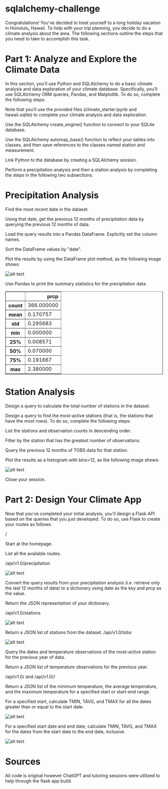 # sqlalchemy-challenge
Congratulations! You've decided to treat yourself to a long holiday vacation in Honolulu, Hawaii. To help with your trip planning, you decide to do a climate analysis about the area. The following sections outline the steps that you need to take to accomplish this task.

# Part 1: Analyze and Explore the Climate Data
In this section, you’ll use Python and SQLAlchemy to do a basic climate analysis and data exploration of your climate database. Specifically, you’ll use SQLAlchemy ORM queries, Pandas, and Matplotlib. To do so, complete the following steps:

Note that you’ll use the provided files (climate_starter.ipynb and hawaii.sqlite) to complete your climate analysis and data exploration.

Use the SQLAlchemy create_engine() function to connect to your SQLite database.

Use the SQLAlchemy automap_base() function to reflect your tables into classes, and then save references to the classes named station and measurement.

Link Python to the database by creating a SQLAlchemy session.

Perform a precipitation analysis and then a station analysis by completing the steps in the following two subsections.

# Precipitation Analysis
Find the most recent date in the dataset.

Using that date, get the previous 12 months of precipitation data by querying the previous 12 months of data.


Load the query results into a Pandas DataFrame. Explicitly set the column names.

Sort the DataFrame values by "date".

Plot the results by using the DataFrame plot method, as the following image shows:

![alt text](<SurfsUp/Graphs & Images/precipitation_graph.png>)

Use Pandas to print the summary statistics for the precipitation data.

<div>
<style scoped>
    .dataframe tbody tr th:only-of-type {
        vertical-align: middle;
    }

    .dataframe tbody tr th {
        vertical-align: top;
    }

    .dataframe thead th {
        text-align: right;
    }
</style>
<table border="1" class="dataframe">
  <thead>
    <tr style="text-align: right;">
      <th></th>
      <th>prcp</th>
    </tr>
  </thead>
  <tbody>
    <tr>
      <th>count</th>
      <td>366.000000</td>
    </tr>
    <tr>
      <th>mean</th>
      <td>0.170757</td>
    </tr>
    <tr>
      <th>std</th>
      <td>0.295683</td>
    </tr>
    <tr>
      <th>min</th>
      <td>0.000000</td>
    </tr>
    <tr>
      <th>25%</th>
      <td>0.008571</td>
    </tr>
    <tr>
      <th>50%</th>
      <td>0.070000</td>
    </tr>
    <tr>
      <th>75%</th>
      <td>0.191667</td>
    </tr>
    <tr>
      <th>max</th>
      <td>2.380000</td>
    </tr>
  </tbody>
</table>
</div>

# Station Analysis
Design a query to calculate the total number of stations in the dataset.

Design a query to find the most-active stations (that is, the stations that have the most rows). To do so, complete the following steps:

List the stations and observation counts in descending order.

Filter by the station that has the greatest number of observations.

Query the previous 12 months of TOBS data for that station.

Plot the results as a histogram with bins=12, as the following image shows:

![alt text](<SurfsUp/Graphs & Images/temp_graph.png>)

Close your session.

# Part 2: Design Your Climate App
Now that you’ve completed your initial analysis, you’ll design a Flask API based on the queries that you just developed. To do so, use Flask to create your routes as follows:

/

Start at the homepage.

List all the available routes.

/api/v1.0/precipitation

![alt text](<SurfsUp/Graphs & Images/precipatation.png>)

Convert the query results from your precipitation analysis (i.e. retrieve only the last 12 months of data) to a dictionary using date as the key and prcp as the value.

Return the JSON representation of your dictionary.

/api/v1.0/stations

![alt text](<SurfsUp/Graphs & Images/stations.png>)

Return a JSON list of stations from the dataset.
/api/v1.0/tobs

![alt text](<SurfsUp/Graphs & Images/tobs.png>)

Query the dates and temperature observations of the most-active station for the previous year of data.

Return a JSON list of temperature observations for the previous year.

/api/v1.0/<start> and /api/v1.0/<start>/<end>

Return a JSON list of the minimum temperature, the average temperature, and the maximum temperature for a specified start or start-end range.

For a specified start, calculate TMIN, TAVG, and TMAX for all the dates greater than or equal to the start date.

![alt text](<SurfsUp/Graphs & Images/start date.png>)

For a specified start date and end date, calculate TMIN, TAVG, and TMAX for the dates from the start date to the end date, inclusive.

![alt text](<SurfsUp/Graphs & Images/start and end date.png>)

# Sources
All code is original however ChatGPT and tutoring sessions were utilized to help through the flask app build. 